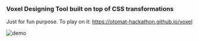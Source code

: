 ### Voxel Designing Tool built on top of CSS transformations

Just for fun purpose. To play on it:
https://otomat-hackathon.github.io/voxel

![demo](https://otomat-hackathon.github.io/voxel/static/animation.gif?heycache)
